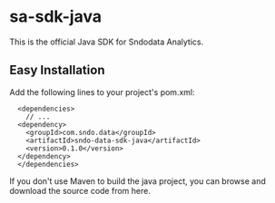 # sa-sdk-java

This is the official Java SDK for Sndodata Analytics.

## Easy Installation

Add the following lines to your project's pom.xml:

```
  <dependencies>
    // ...
  <dependency>
    <groupId>com.sndo.data</groupId>
    <artifactId>sndo-data-sdk-java</artifactId>
    <version>0.1.0</version>
  </dependency>
  </dependencies>
```

If you don't use Maven to build the java project, you can browse and download the source code from here. 
